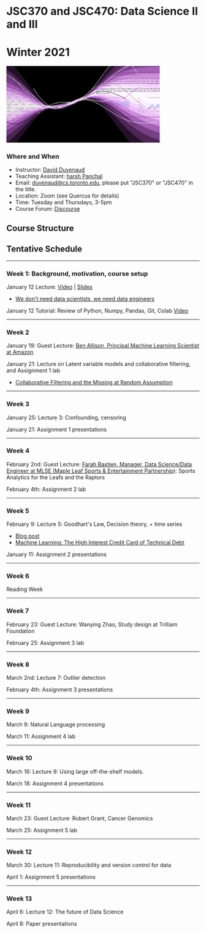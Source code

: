 # JSC370 and JSC470: Data Science II and III
# Winter 2021

<img src="assets/datascience.png" width="400">

### Where and When
* Instructor: [David Duvenaud](http://www.cs.toronto.edu/~duvenaud)
* Teaching Assistant: [harsh Panchal](https://www.linkedin.com/in/harsh-panchal-618260151)
* Email: <duvenaud@cs.toronto.edu>, please put "JSC370" or "JSC470" in the title.
* Location: Zoom (see Quercus for details)
* Time: Tuesday and Thursdays, 3-5pm
* Course Forum: [Discourse](https://bb-2021-01.teach.cs.toronto.edu/c/jsc370)


## Course Structure


## Tentative Schedule
---
### Week 1: Background, motivation, course setup

January 12 Lecture:
[Video](https://play.library.utoronto.ca/9ac9b25727a49764c13ad038400c32f8) | [Slides](lectures/lec1.pdf)

  - [We don't need data scientists, we need data engineers](https://news.ycombinator.com/item?id=25775872)
  
  
January 12 Tutorial: Review of Python, Numpy, Pandas, Git, Colab
[Video](https://play.library.utoronto.ca/ff44be69e8e5f022da9f587e1ac457b5)

***
### Week 2 

January 19: Guest Lecture: [Ben Allison, Principal Machine Learning Scientist at Amazon](https://www.linkedin.com/in/ben-allison-2b881458/?originalSubdomain=uk)

January 21: Lecture on Latent variable models and collaborative filtering, and  Assignment 1 lab

 - [Collaborative Filtering and the Missing at Random Assumption](https://arxiv.org/abs/1206.5267)

***
### Week 3

January 25: Lecture 3: Confounding, censoring

January 21: Assignment 1 presentations

***
### Week 4

February 2nd: Guest Lecture: [Farah Bastien, Manager, Data Science/Data Engineer at MLSE (Maple Leaf Sports & Entertainment Partnership)](https://www.linkedin.com/in/farahbastien/?originalSubdomain=ca): Sports Analytics for the Leafs and the Raptors

February 4th: Assignment 2 lab 


***
### Week 5

February 9: Lecture 5: Goodhart's Law, Decision theory, + time series

 - [Blog post](https://towardsdatascience.com/unintended-consequences-and-goodharts-law-68d60a94705c)
 - [Machine Learning: The High Interest Credit Card of Technical Debt](https://research.google/pubs/pub43146/)

January 11: Assignment 2 presentations

***
### Week 6 

Reading Week

***
### Week 7

February 23: Guest Lecture: Wanying Zhao, Study design at Trilliam Foundation

February 25: Assignment 3 lab

***
### Week 8

March 2nd: Lecture 7: Outlier detection

February 4th: Assignment 3 presentations


***
### Week 9

March 9: Natural Language processing

March 11: Assignment 4 lab

***
### Week 10

March 16: Lecture 9: Using large off-the-shelf models.

March 18: Assignment 4 presentations


***
### Week 11

March 23: Guest Lecture: Robert Grant, Cancer Genomics

March 25: Assignment 5 lab

***
### Week 12

March 30: Lecture 11: Reproducibility and version control for data

April 1: Assignment 5 presentations

***
### Week 13

April 6: Lecture 12: The future of Data Science

April 8: Paper presentations

